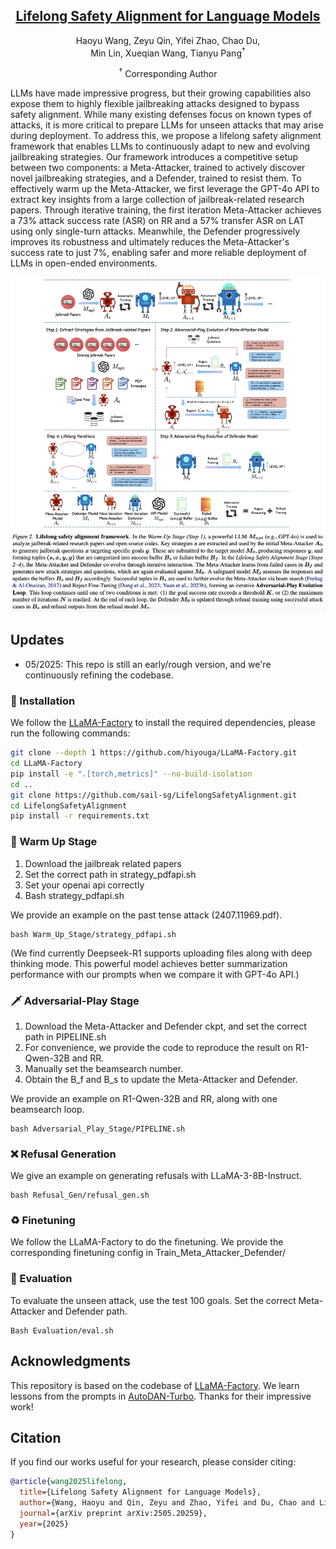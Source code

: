 <div align="center">
<h2><a href="https://arxiv.org/abs/2505.20259">	
Lifelong Safety Alignment for Language Models</a></h2>

</a></h2>

Haoyu Wang, Zeyu Qin, Yifei Zhao, Chao Du, <br> Min Lin, Xueqian Wang, Tianyu Pang<sup>†</sup> 


<sup>†</sup> Corresponding Author
</div>

LLMs have made impressive progress, but their growing capabilities also expose them to highly flexible jailbreaking attacks designed to bypass safety alignment. While many existing defenses focus on known types of attacks, it is more critical to prepare LLMs for unseen attacks that may arise during deployment. To address this, we propose a lifelong safety alignment framework that enables LLMs to continuously adapt to new and evolving jailbreaking strategies. Our framework introduces a competitive setup between two components: a Meta-Attacker, trained to actively discover novel jailbreaking strategies, and a Defender, trained to resist them. To effectively warm up the Meta-Attacker, we first leverage the GPT-4o API to extract key insights from a large collection of jailbreak-related research papers. Through iterative training, the first iteration Meta-Attacker achieves a 73% attack success rate (ASR) on RR and a 57% transfer ASR on LAT using only single-turn attacks. Meanwhile, the Defender progressively improves its robustness and ultimately reduces the Meta-Attacker's success rate to just 7%, enabling safer and more reliable deployment of LLMs in open-ended environments.

<div align="center">
<p align="center">

<img src="image.png" width="650">

</p>
</div>

## Updates
* 05/2025: This repo is still an early/rough version, and we're continuously refining the codebase.

### 🚀 Installation

We follow the [LLaMA-Factory](https://github.com/hiyouga/LLaMA-Factory) to install the required dependencies, please run the following commands:

```bash
git clone --depth 1 https://github.com/hiyouga/LLaMA-Factory.git
cd LLaMA-Factory
pip install -e ".[torch,metrics]" --no-build-isolation
cd ..
git clone https://github.com/sail-sg/LifelongSafetyAlignment.git
cd LifelongSafetyAlignment
pip install -r requirements.txt
```


### 🌴 Warm Up Stage

1. Download the jailbreak related papers
2. Set the correct path in strategy_pdfapi.sh
3. Set your openai api correctly
4. Bash strategy_pdfapi.sh

We provide an example on the past tense attack (2407.11969.pdf).

```
bash Warm_Up_Stage/strategy_pdfapi.sh
```
(We find currently Deepseek-R1 supports uploading files along with deep thinking mode. This powerful model achieves better summarization performance with our prompts when we compare it with GPT-4o API.)

### 🗡️ Adversarial-Play Stage

1. Download the Meta-Attacker and Defender ckpt, and set the correct path in PIPELINE.sh
2. For convenience, we provide the code to reproduce the result on R1-Qwen-32B and RR.
3. Manually set the beamsearch number.
4. Obtain the B_f and B_s to update the Meta-Attacker and Defender.

We provide an example on R1-Qwen-32B and RR, along with one beamsearch loop.
```
bash Adversarial_Play_Stage/PIPELINE.sh
```

### ❌ Refusal Generation
We give an example on generating refusals with LLaMA-3-8B-Instruct.
```
bash Refusal_Gen/refusal_gen.sh
```

### ♻️ Finetuning
We follow the LLaMA-Factory to do the finetuning. We provide the corresponding finetuning config in Train_Meta_Attacker_Defender/

### 🌹 Evaluation
To evaluate the unseen attack, use the test 100 goals. Set the correct Meta-Attacker and Defender path.

```
Bash Evaluation/eval.sh
```


## Acknowledgments

This repository is based on the codebase of [LLaMA-Factory](https://github.com/hiyouga/LLaMA-Factory). We learn lessons from the prompts in [AutoDAN-Turbo](https://github.com/SaFoLab-WISC/AutoDAN-Turbo). Thanks for their impressive work!


## Citation
If you find our works useful for your research, please consider citing:

```bibtex
@article{wang2025lifelong,
  title={Lifelong Safety Alignment for Language Models},
  author={Wang, Haoyu and Qin, Zeyu and Zhao, Yifei and Du, Chao and Lin, Min and Wang, Xueqian and Pang, Tianyu},
  journal={arXiv preprint arXiv:2505.20259},
  year={2025}
}
```
